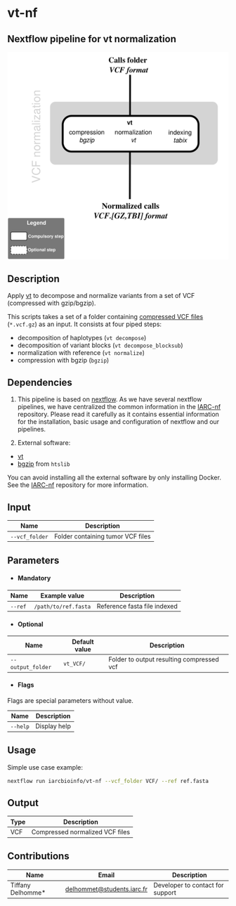 # vt-nf

## Nextflow pipeline for vt normalization

![Workflow representation](vt-nf.png)

## Description

Apply [vt](https://github.com/atks/vt) to decompose and normalize variants from a set of VCF (compressed with gzip/bgzip).

This scripts takes a set of a folder containing [compressed VCF files](https://samtools.github.io/hts-specs/VCFv4.2.pdf) (`*.vcf.gz`) as an input.
It consists at four piped steps:  
  * decomposition of haplotypes (`vt decompose`)
  * decomposition of variant blocks (`vt decompose_blocksub`)
  * normalization with reference (`vt normalize`)
  * compression with bgzip (`bgzip`)



## Dependencies

1. This pipeline is based on [nextflow](https://www.nextflow.io). As we have several nextflow pipelines, we have centralized the common information in the [IARC-nf](https://github.com/IARCbioinfo/IARC-nf) repository. Please read it carefully as it contains essential information for the installation, basic usage and configuration of nextflow and our pipelines.

2. External software:
- [vt](https://github.com/atks/vt)
- [bgzip](http://www.htslib.org/download/) from `htslib`

You can avoid installing all the external software by only installing Docker. See the [IARC-nf](https://github.com/IARCbioinfo/IARC-nf) repository for more information.

## Input

| Name      | Description   |
|-----------|---------------|
| `--vcf_folder`    | Folder containing tumor VCF files |


## Parameters

  * #### Mandatory

| Name      | Example value | Description     |
|-----------|---------------|-----------------|
| `--ref`    | `/path/to/ref.fasta` |  Reference fasta file indexed

  * #### Optional

| Name      | Default value | Description     |
|-----------|---------------|-----------------|
| `--output_folder`    |  `vt_VCF/`  | Folder to output resulting compressed vcf |

  * #### Flags

Flags are special parameters without value.

| Name      | Description     |
|-----------|-----------------|
| `--help`    | Display help |

## Usage

Simple use case example:
```bash
nextflow run iarcbioinfo/vt-nf --vcf_folder VCF/ --ref ref.fasta
```

## Output
  | Type      | Description     |
  |-----------|---------------|
  | VCF       | Compressed normalized VCF files |

## Contributions

  | Name      | Email | Description     |
  |-----------|---------------|-----------------|
  | Tiffany Delhomme*    | delhommet@students.iarc.fr | Developer to contact for support |
